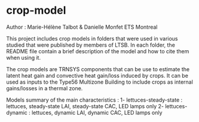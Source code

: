 # crop-model
Author : Marie-Hélène Talbot & Danielle Monfet
ETS Montreal

This project includes crop models in folders that were used in various studied that were published by members of LTSB.
In each folder, the README file contain a brief description of the model and how to cite them when using it.

The crop models are TRNSYS components that can be use to estimate the latent heat gain and convective heat gain/loss induced by crops. 
It can be used as inputs to the Type56 Multizone Building to include crops as internal gains/losses in a thermal zone.

Models summary of the main characteristics :
  1- lettuces-steady-state : lettuces, steady-state LAI, steady-state CAC, LED lamps only
  2- lettuces-dynamic : lettuces, dynamic LAI, dynamic CAC, LED lamps only
